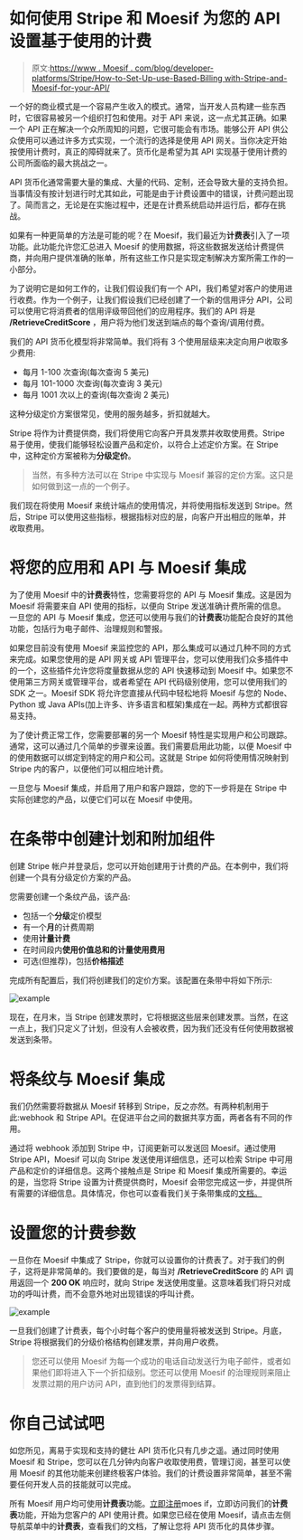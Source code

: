 # 如何使用 Stripe 和 Moesif 为您的 API 设置基于使用的计费

> 原文:[https://www . Moesif . com/blog/developer-platforms/Stripe/How-to-Set-Up-use-Based-Billing with-Stripe-and-Moesif-for-your-API/](https://www.moesif.com/blog/developer-platforms/stripe/How-to-Set-Up-Usage-Based-Billing-with-Stripe-and-Moesif-for-your-API/)

一个好的商业模式是一个容易产生收入的模式。通常，当开发人员构建一些东西时，它很容易被另一个组织打包和使用。对于 API 来说，这一点尤其正确。如果一个 API 正在解决一个众所周知的问题，它很可能会有市场。能够公开 API 供公众使用可以通过许多方式实现，一个流行的选择是使用 API 网关。当你决定开始按使用计费时，真正的障碍就来了。货币化是希望为其 API 实现基于使用计费的公司所面临的最大挑战之一。

API 货币化通常需要大量的集成、大量的代码、定制，还会导致大量的支持负担。当事情没有按计划进行时尤其如此，可能是由于计费设置中的错误，计费问题出现了。简而言之，无论是在实施过程中，还是在计费系统启动并运行后，都存在挑战。

如果有一种更简单的方法是可能的呢？在 Moesif，我们最近为**计费表**引入了一项功能。此功能允许您汇总进入 Moesif 的使用数据，将这些数据发送给计费提供商，并向用户提供准确的账单，所有这些工作只是实现定制解决方案所需工作的一小部分。

为了说明它是如何工作的，让我们假设我们有一个 API，我们希望对客户的使用进行收费。作为一个例子，让我们假设我们已经创建了一个新的信用评分 API，公司可以使用它将消费者的信用评级带回他们的应用程序。我们的 API 将是 **/RetrieveCreditScore** ，用户将为他们发送到端点的每个查询/调用付费。

我们的 API 货币化模型将非常简单。我们将有 3 个使用层级来决定向用户收取多少费用:

*   每月 1-100 次查询(每次查询 5 美元)
*   每月 101-1000 次查询(每次查询 3 美元)
*   每月 1001 次以上的查询(每次查询 2 美元)

这种分级定价方案很常见，使用的服务越多，折扣就越大。

Stripe 将作为计费提供商，我们将使用它向客户开具发票并收取使用费。Stripe 易于使用，使我们能够轻松设置产品和定价，以符合上述定价方案。在 Stripe 中，这种定价方案被称为**分级定价**。

> 当然，有多种方法可以在 Stripe 中实现与 Moesif 兼容的定价方案。这只是如何做到这一点的一个例子。

我们现在将使用 Moesif 来统计端点的使用情况，并将使用指标发送到 Stripe。然后，Stripe 可以使用这些指标，根据指标对应的层，向客户开出相应的账单，并收取费用。

# 将您的应用和 API 与 Moesif 集成

为了使用 Moesif 中的**计费表**特性，您需要将您的 API 与 Moesif 集成。这是因为 Moesif 将需要来自 API 使用的指标，以便向 Stripe 发送准确计费所需的信息。一旦您的 API 与 Moesif 集成，您还可以使用与我们的**计费表**功能配合良好的其他功能，包括行为电子邮件、治理规则和警报。

如果您目前没有使用 Moesif 来监控您的 API，那么集成可以通过几种不同的方式来完成。如果您使用的是 API 网关或 API 管理平台，您可以使用我们众多插件中的一个，这些插件允许您将度量数据从您的 API 快速移动到 Moesif 中。如果您不使用第三方网关或管理平台，或者希望在 API 代码级别使用，您可以使用我们的 SDK 之一。Moesif SDK 将允许您直接从代码中轻松地将 Moesif 与您的 Node、Python 或 Java APIs(加上许多、许多语言和框架)集成在一起。两种方式都很容易支持。

为了使计费正常工作，您需要部署的另一个 Moesif 特性是实现用户和公司跟踪。通常，这可以通过几个简单的步骤来设置。我们需要启用此功能，以便 Moesif 中的使用数据可以绑定到特定的用户和公司。这就是 Stripe 如何将使用情况映射到 Stripe 内的客户，以便他们可以相应地计费。

一旦您与 Moesif 集成，并启用了用户和客户跟踪，您的下一步将是在 Stripe 中实际创建您的产品，以便它们可以在 Moesif 中使用。

# 在条带中创建计划和附加组件

创建 Stripe 帐户并登录后，您可以开始创建用于计费的产品。在本例中，我们将创建一个具有分级定价方案的产品。

您需要创建一个条纹产品，该产品:

*   包括一个**分级**定价模型
*   有一个**月**的计费周期
*   使用**计量计费**
*   在时间段内**使用价值总和的计量使用费用**
*   可选(但推荐)，包括**价格描述**

完成所有配置后，我们将创建我们的定价方案。该配置在条带中将如下所示:

![example](../Images/e5094d96863b28243fb7b33d30c596cc.png)

现在，在月末，当 Stripe 创建发票时，它将根据这些层来创建发票。当然，在这一点上，我们只定义了计划，但没有人会被收费，因为我们还没有任何使用数据被发送到条带。

# 将条纹与 Moesif 集成

我们仍然需要将数据从 Moesif 转移到 Stripe，反之亦然。有两种机制用于此:webhook 和 Stripe API。在促进平台之间的数据共享方面，两者各有不同的作用。

通过将 webhook 添加到 Stripe 中，订阅更新可以发送回 Moesif。通过使用 Stripe API，Moesif 可以向 Stripe 发送使用详细信息，还可以检索 Stripe 中可用产品和定价的详细信息。这两个接触点是 Stripe 和 Moesif 集成所需要的。幸运的是，当您将 Stripe 设置为计费提供商时，Moesif 会带您完成这一步，并提供所有需要的详细信息。具体情况，你也可以查看我们关于条带集成的[文档。](https://www.moesif.com/docs/metered-billing/integrate-with-stripe/?utm_campaign=Int-site&utm_source=blog&utm_medium=body-cta&utm_term=usage-based-stripe)

# 设置您的计费参数

一旦你在 Moesif 中集成了 Stripe，你就可以设置你的计费表了。对于我们的例子，这将是非常简单的。我们要做的是，每当对 **/RetrieveCreditScore** 的 API 调用返回一个 **200 OK** 响应时，就向 Stripe 发送使用度量。这意味着我们将只对成功的呼叫计费，而不会意外地对出现错误的呼叫计费。

![example](../Images/4c137f7a0a678110d2d94634ee75c400.png)

一旦我们创建了计费表，每个小时每个客户的使用量将被发送到 Stripe。月底，Stripe 将根据我们的分级价格结构创建发票，并向用户收费。

> 您还可以使用 Moesif 为每一个成功的电话自动发送行为电子邮件，或者如果他们即将进入下一个折扣级别。您还可以使用 Moesif 的治理规则来阻止发票过期的用户访问 API，直到他们的发票得到结算。

# 你自己试试吧

如您所见，离易于实现和支持的健壮 API 货币化只有几步之遥。通过同时使用 Moesif 和 Stripe，您可以在几分钟内向客户收取使用费，管理订阅，甚至可以使用 Moesif 的其他功能来创建终极客户体验。我们的计费设置非常简单，甚至不需要任何开发人员的技能就可以完成。

所有 Moesif 用户均可使用**计费表**功能。[立即注册](https://www.moesif.com/wrap?onboard=true&utm_campaign=Int-site&utm_source=blog&utm_medium=body-cta&utm_term=usage-based-stripe)moes if，立即访问我们的**计费表**功能，开始为您客户的 API 使用计费。如果您已经在使用 Moesif，请点击左侧导航菜单中的**计费表**，查看我们的文档，了解让您将 API 货币化的具体步骤。